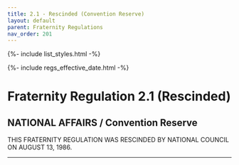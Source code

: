 ```yaml
---
title: 2.1 - Rescinded (Convention Reserve)
layout: default
parent: Fraternity Regulations
nav_order: 201
---
```

{%- include list_styles.html -%}

{%- include regs_effective_date.html -%}

# Fraternity Regulation 2.1 (Rescinded)

## NATIONAL AFFAIRS / Convention Reserve

THIS FRATERNITY REGULATION WAS RESCINDED BY NATIONAL COUNCIL
ON AUGUST 13, 1986.

---